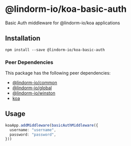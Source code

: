 # @lindorm-io/koa-basic-auth
Basic Auth middleware for @lindorm-io/koa applications

## Installation
```shell script
npm install --save @lindorm-io/koa-basic-auth
```

### Peer Dependencies
This package has the following peer dependencies: 
* [@lindorm-io/common](https://www.npmjs.com/package/@lindorm-io/common)
* [@lindorm-io/global](https://www.npmjs.com/package/@lindorm-io/global)
* [@lindorm-io/winston](https://www.npmjs.com/package/@lindorm-io/winston)
* [koa](https://www.npmjs.com/package/koa)

## Usage
```typescript
koaApp.addMiddleware(basicAuthMiddleware({
  username: "username",
  password: "password",
}))
```

